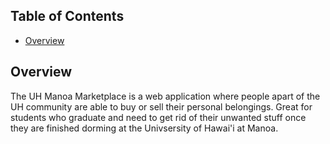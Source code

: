## Table of Contents

* [Overview](#overview)

## Overview

The UH Manoa Marketplace is a web application where people apart of the UH community are able to buy or sell their personal belongings. Great for students who graduate and need to get rid of their unwanted stuff once they are finished dorming at the Univsersity of Hawai'i at Manoa.
